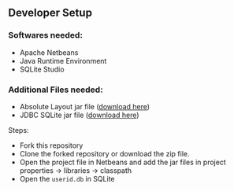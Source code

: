 ## Developer Setup

### Softwares needed:
- Apache Netbeans
- Java Runtime Environment
- SQLite Studio

### Additional Files needed:
- Absolute Layout jar file ([download here](https://jar-download.com/maven-repository-class-search.php?search_box=+absolute+layout))
- JDBC SQLite jar file ([download here](https://github.com/xerial/sqlite-jdbc/releases/tag/3.40.0.0))

Steps:
- Fork this repository
- Clone the forked repository or download the zip file.
- Open the project file in Netbeans and add the jar files in project properties -> libraries -> classpath
- Open the `userid.db` in SQLite
